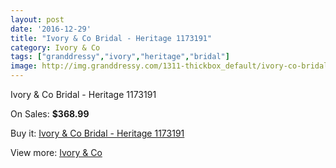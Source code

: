 ```yaml
---
layout: post
date: '2016-12-29'
title: "Ivory & Co Bridal - Heritage 1173191"
category: Ivory & Co
tags: ["granddressy","ivory","heritage","bridal"]
image: http://img.granddressy.com/1311-thickbox_default/ivory-co-bridal-heritage-1173191.jpg
---
```

Ivory & Co Bridal - Heritage 1173191

On Sales: **$368.99**
<a href="https://www.granddressy.com/en/ivory-co/992-ivory-co-bridal-heritage-1173191.html"><amp-img layout="responsive" width="600" height="600" src="//img.granddressy.com/1311-thickbox_default/ivory-co-bridal-heritage-1173191.jpg" alt="Ivory & Co Bridal - Heritage 1173191 0" /></a>

Buy it: [Ivory & Co Bridal - Heritage 1173191](https://www.granddressy.com/en/ivory-co/992-ivory-co-bridal-heritage-1173191.html "Ivory & Co Bridal - Heritage 1173191")

View more: [Ivory & Co](https://www.granddressy.com/en/57-ivory-co "Ivory & Co")